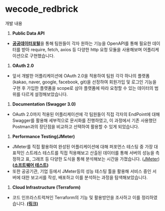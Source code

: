 # wecode_redbrick

개발 내용
1. **Public Data API**
- [**공공데이터포털**](https://www.data.go.kr/)을 통해 팀원들이 각자 원하는 기능을 OpenAPI를 통해 필요한 데이터를 받아 require, fetch, axios 등 다양한 http 요청 모듈을 사용해보며 어플리케이션으로 구현했습니다.
1. **OAuth 2.0**
- 앞서 개발한 어플리케이션에 OAuth 2.0을 적용하여 팀원 각각 하나의 플랫폼 (kakao, naver, google, facebook, git)을 선정하여 회원가입 및 로그인 기능을 구현 후 가입한 플랫폼을 scope로 삼아 플랫폼에 따라 요청할 수 있는 데이터의 범위를 다르게 설정해보았습니다.
1. **Documentation (Swagger 3.0)**
- OAuth 2.0까지 적용된 어플리케이션에 각 팀원들이 직접 각자의 EndPoint에 대해 Swagger를 활용해 세부적으로 문서화를 진행하였고, 이 과정에서 기존 사용했던 Postman과의 장단점을 비교하고 선택하여 활용할 수 있게 되었습니다.
1. **Performance Testing(JMeter)**
- JMeter를 직접 활용하여 완성된 어플리케이션에 대해 퍼포먼스 테스팅 중 가장 대표적인 스트레스 테스트를 직접 적용해보고 산출된 데이터를 통해 서버의 성능을 측정하고 표, 그래프 등 다양한 도식을 통해 분석해보는 시간을 가졌습니다. ([JMeter](https://www.notion.so/JMeter-f00b4acce8e248e3ba1d0528ee1d8eb1))  **([소프트웨어 테스트](https://www.notion.so/d57e8c453579460d8e33776b3f5de154))**
- 또한 공공기관, 기업 등에서 JMeter등의 성능 테스팅 툴을 활용해 서비스 중인 서버에 대한 보고서를 작성, 배포하고 이를 분석하는 과정을 탐색해보았습니다.
1. **Cloud Infrastructure (Terraform)**
- 코드 인프라스트럭쳐인 Terraform의 기능 및 활용방안을 조사하고 이를 정리하였습니다.  [**(링크)**](https://www.notion.so/Terraform-ba71fb05c8024b2ab99784f8ba96647e)
